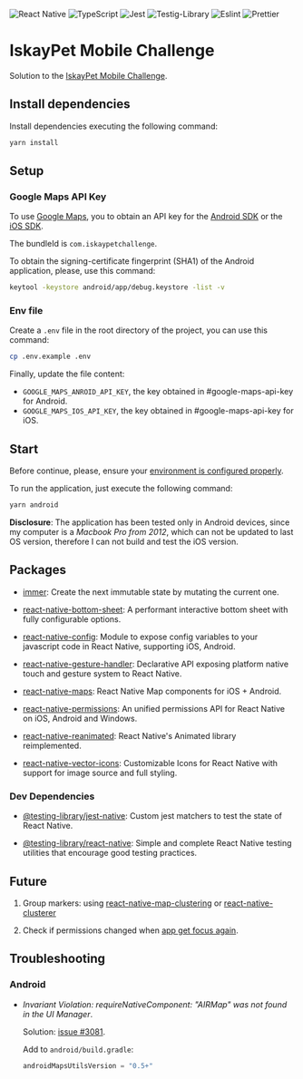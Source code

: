 ![React Native](https://img.shields.io/badge/react_native_v0.71.4-%2320232a.svg?style=for-the-badge&logo=react&logoColor=%2361DAFB)
![TypeScript](https://img.shields.io/badge/typescript-%23007ACC.svg?style=for-the-badge&logo=typescript&logoColor=white)
![Jest](https://img.shields.io/badge/Jest-323330?style=for-the-badge&logo=Jest&logoColor=white)
![Testig-Library](https://img.shields.io/badge/testing%20library-323330?style=for-the-badge&logo=testing-library&logoColor=red)
![Eslint](https://img.shields.io/badge/eslint-3A33D1?style=for-the-badge&logo=eslint&logoColor=white)
![Prettier](https://img.shields.io/badge/prettier-1A2C34?style=for-the-badge&logo=prettier&logoColor=F7BA3E)

# IskayPet Mobile Challenge

Solution to the [IskayPet Mobile Challenge][ikp-mobile-challenge].

## Install dependencies

Install dependencies executing the following command:

```bash
yarn install
```

## Setup

### Google Maps API Key

To use [Google Maps][google-maps], you to obtain an API key for the [Android SDK][sdk-api-key-android]
or the [iOS SDK][sdk-api-key-ios].

The bundleId is `com.iskaypetchallenge`.

To obtain the signing-certificate fingerprint (SHA1) of the Android application,
please, use this command:

```bash
keytool -keystore android/app/debug.keystore -list -v
```

### Env file

Create a `.env` file in the root directory of the project, you can use this command:

```bash
cp .env.example .env

```

Finally, update the file content:

- `GOOGLE_MAPS_ANROID_API_KEY`, the key obtained in #google-maps-api-key for Android.
- `GOOGLE_MAPS_IOS_API_KEY`, the key obtained in #google-maps-api-key for iOS.

## Start

Before continue, please, ensure your [environment is configured properly][environment-setup].

To run the application, just execute the following command:

```bash
yarn android
```

**Disclosure**: The application has been tested only in Android devices, since
my computer is a _Macbook Pro from 2012_, which can not be updated to last OS version,
therefore I can not build and test the iOS version.

## Packages

- [immer][immer-package]: Create the next immutable state by mutating the current
  one.

- [react-native-bottom-sheet][react-native-bottom-sheet-package]: A performant
  interactive bottom sheet with fully configurable options.

- [react-native-config][react-native-config-package]: Module to expose config
  variables to your javascript code in React Native, supporting iOS, Android.

- [react-native-gesture-handler][react-native-gesture-handler-package]: Declarative
  API exposing platform native touch and gesture system to React Native.

- [react-native-maps][react-native-maps-package]: React Native Map components
  for iOS + Android.

- [react-native-permissions][react-native-permissions-package]: An unified
  permissions API for React Native on iOS, Android and Windows.

- [react-native-reanimated][react-native-reanimated-package]: React Native's
  Animated library reimplemented.

- [react-native-vector-icons][react-native-vector-icons-package]: Customizable
  Icons for React Native with support for image source and full styling.

### Dev Dependencies

- [@testing-library/jest-native][testing-library-jest-native-package]: Custom jest
  matchers to test the state of React Native.

- [@testing-library/react-native][testing-library-react-native-package]: Simple
  and complete React Native testing utilities that encourage good testing practices.

## Future

1. Group markers: using [react-native-map-clustering][react-native-map-clustering-package]
   or [react-native-clusterer][react-native-clusterer-package]

2. Check if permissions changed when [app get focus again][appstate-listener].

## Troubleshooting

### Android

- _Invariant Violation: requireNativeComponent: "AIRMap" was not found in the
  UI Manager_.

  Solution: [issue #3081][react-native-maps-issues-3081].

  Add to `android/build.gradle`:

  ```gradle
  androidMapsUtilsVersion = "0.5+"
  ```

<!-- Links -->

[appstate-listener]: https://reactnative.dev/docs/appstate/#addeventlistener
[environment-setup]: https://reactnative.dev/docs/environment-setup
[google-maps]: https://developers.google.com/maps/documentation/
[ikp-mobile-challenge]: https://github.com/manuelabarca/ikp-mobile-challenge
[react-native-maps-issues-3081]: https://github.com/react-native-maps/react-native-maps/issues/3081
[sdk-api-key-android]: https://developers.google.com/maps/documentation/android-sdk
[sdk-api-key-ios]: https://developers.google.com/maps/documentation/ios-sdk

<!-- Packages -->

[immer-package]: https://github.com/immerjs/immer
[react-native-bottom-sheet-package]: https://github.com/gorhom/react-native-bottom-sheet
[react-native-clusterer-package]: https://github.com/JiriHoffmann/react-native-clusterer
[react-native-config-package]: https://github.com/luggit/react-native-config
[react-native-gesture-handler-package]: https://github.com/software-mansion/react-native-gesture-handler
[react-native-permissions-package]: https://github.com/zoontek/react-native-permissions
[react-native-reanimated-package]: https://github.com/software-mansion/react-native-reanimated
[react-native-map-clustering-package]: https://github.com/venits/react-native-map-clustering
[react-native-maps-package]: https://github.com/react-native-maps/react-native-maps
[react-native-vector-icons-package]: https://github.com/oblador/react-native-vector-icons
[testing-library-jest-native-package]: https://github.com/testing-library/jest-native
[testing-library-react-native-package]: https://github.com/callstack/react-native-testing-library
